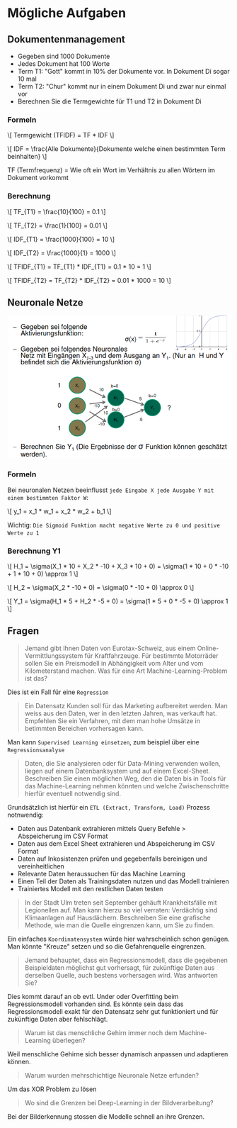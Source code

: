 # Mögliche Aufgaben

## Dokumentenmanagement
* Gegeben sind 1000 Dokumente
* Jedes Dokument hat 100 Worte
* Term T1: "Gott" kommt in 10% der Dokumente vor. In Dokument Di sogar 10 mal
* Term T2: "Chur" kommt nur in einem Dokument Di und zwar nur einmal vor
* Berechnen Sie die Termgewichte für T1 und T2 in Dokument Di

### Formeln

\\[
Termgewicht (TFIDF) = TF * IDF
\\]

\\[
IDF = \frac{Alle Dokumente}{Dokumente welche einen bestimmten Term beinhalten}
\\]


TF (Termfrequenz) = Wie oft ein Wort im Verhältnis zu allen Wörtern im Dokument vorkommt

### Berechnung

\\[
TF_{T1} = \frac{10}{100} = 0.1
\\]


\\[
TF_{T2} = \frac{1}{100} = 0.01
\\]


\\[
IDF_{T1} = \frac{1000}{100} = 10
\\]


\\[
IDF_{T2} = \frac{1000}{1} = 1000
\\]


\\[
TFIDF_{T1} = TF_{T1} * IDF_{T1} = 0.1 * 10 = 1
\\]


\\[
TFIDF_{T2} = TF_{T2} * IDF_{T2} = 0.01 * 1000 = 10
\\]

## Neuronale Netze

![Aufgabe neuronale Netze](./images/exercise_neuronal_network.png)

### Formeln
Bei neuronalen Netzen beeinflusst `jede Eingabe X jede Ausgabe Y mit einem bestimmten Faktor W`:

\\[
y_1 = x_1 * w_1 + x_2 * w_2 + b_1
\\]

Wichtig: `Die Sigmoid Funktion macht negative Werte zu 0 und positive Werte zu 1`

### Berechnung Y1
\\[
H_1 = \sigma(X_1 * 10 + X_2 * -10 + X_3 * 10 + 0) = \sigma(1 * 10 + 0 * -10 + 1 * 10 + 0) \approx 1
\\]

\\[
H_2 = \sigma(X_2 * -10 + 0) = \sigma(0 * -10 + 0) \approx 0
\\]

\\[
Y_1 = \sigma(H_1 * 5 + H_2 * -5 + 0) = \sigma(1 * 5 + 0 * -5 + 0) \approx 1
\\]

## Fragen
> Jemand gibt Ihnen Daten von Eurotax-Schweiz, aus einem Online-Vermittlungssystem für Kraftfahrzeuge. Für bestimmte Motorräder sollen Sie ein Preismodell in Abhängigkeit vom Alter und vom Kilometerstand machen. Was für eine Art Machine-Learning-Problem ist das?

Dies ist ein Fall für eine `Regression`

> Ein Datensatz Kunden soll für das Marketing aufbereitet werden. Man weiss aus den Daten, wer in den letzten Jahren, was verkauft hat. Empfehlen Sie ein Verfahren, mit dem man hohe Umsätze in betimmten Bereichen vorhersagen kann.

Man kann `Supervised Learning einsetzen`, zum beispiel über eine `Regressionsanalyse`

> Daten, die Sie analysieren oder für Data-Mining verwenden wollen, liegen auf einem Datenbanksystem und auf einem Excel-Sheet. Beschreiben Sie einen möglichen Weg, den die Daten bis in Tools für das Machine-Learning nehmen könnten und welche Zwischenschritte hierfür eventuell notwendig sind.

Grundsätzlich ist hierfür ein `ETL (Extract, Transform, Load)` Prozess notnwendig:
* Daten aus Datenbank extrahieren mittels Query Befehle > Abspeicherung im CSV Format
* Daten aus dem Excel Sheet extrahieren und Abspeicherung im CSV Format
* Daten auf Inkosistenzen prüfen und gegebenfalls bereinigen und vereinheitlichen
* Relevante Daten heraussuchen für das Machine Learning
* Einen Teil der Daten als Trainingsdaten nutzen und das Modell trainieren
* Trainiertes Modell mit den restlichen Daten testen

> In der Stadt Ulm treten seit September gehäuft Krankheitsfälle mit Legionellen auf. Man kann hierzu so viel verraten: Verdächtig sind Klimaanlagen auf Hausdächern. Beschreiben Sie eine grafische Methode, wie man die Quelle eingrenzen kann, um Sie zu finden.

Ein einfaches `Koordinatensystem` würde hier wahrscheinlich schon genügen. Man könnte "Kreuze" setzen und so die Gefahrenquelle eingrenzen.

> Jemand behauptet, dass ein Regressionsmodell, dass die gegebenen Beispieldaten möglichst gut vorhersagt, für zukünftige Daten aus derselben Quelle, auch bestens vorhersagen wird. Was antworten Sie?

Dies kommt darauf an ob evtl. Under oder Overfitting beim Regressionsmodell vorhanden sind. Es könnte sein dass das Regressionsmodell exakt für den Datensatz sehr gut funktioniert und für zukünftige Daten aber fehlschlägt.

> Warum ist das menschliche Gehirn immer noch dem Machine-Learning überlegen?

Weil menschliche Gehirne sich besser dynamisch anpassen und adaptieren können.

> Warum wurden mehrschichtige Neuronale Netze erfunden?

Um das XOR Problem zu lösen

> Wo sind die Grenzen bei Deep-Learning in der Bildverarbeitung?

Bei der Bilderkennung stossen die Modelle schnell an ihre Grenzen.



